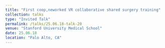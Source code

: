 ```yaml
---
title: "First coop,neworked VR collaborative shared surgery training"
collection: talks
type: "Invited Talk"
permalink: /talks/25.06.18-talk-20
venue: "Stanford University Medical School"
date: 25.06.18
location: "Palo Alto, CA"
---
```

